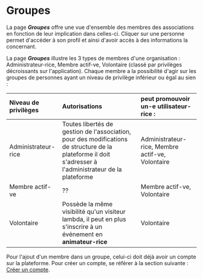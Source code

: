 # Groupes 

La page ***Groupes*** offre une vue d'ensemble des membres des associations en fonction de leur implication dans celles-ci. Cliquer sur une personne permet d'accéder à son profil et ainsi d'avoir accès à des informations la concernant.

La page ***Groupes*** illustre les 3 types de membres d'une organisation : Administrateur-rice, Membre actif-ve, Volontaire (classé par privilèges décroissants sur l'application). Chaque membre a la possibilité d'agir sur les groupes de personnes ayant un niveau de privilège inférieur ou égal au sien :

| Niveau de privilèges | Autorisations | peut promouvoir un-e utilisateur-rice : |
|:--|:--|:--|
| Administrateur-rice | Toutes libertés de gestion de l'association, pour des modifications de structure de la plateforme il doit s'adresser à l'administrateur de la plateforme | Administrateur-rice, Membre actif-ve, Volontaire |
| Membre actif-ve | ?? | Membre actif-ve, Volontaire |
| Volontaire | Possède la même visibilité qu'un visiteur lambda, il peut en plus s'inscrire à un événement en **animateur-rice** | Volontaire |

Pour l'ajout d'un membre dans un groupe, celui-ci doit déjà avoir un compte sur la plateforme. Pour créer un compte, se référer à la section suivante : [Créer un compte](../account/create-account.md).